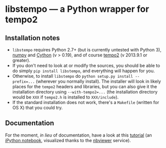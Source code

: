 # libstempo — a Python wrapper for tempo2 #

## Installation notes ##

* `libstempo` requires Python 2.7+ (but is currently untested with Python 3), [numpy](http://www.numpy.org/) and [Cython](http://www.cython.org/) (v > 0.19), and of course [tempo2](http://www.atnf.csiro.au/research/pulsar/tempo2/) (v 2013.9.1 or greater).
* If you don't need to look at or modify the sources, you should be able to do simply `pip install libstempo`, and everything will happen for you.
* Otherwise, to install `libstempo` do `python setup.py install --prefix=...` (wherever you normally install). The installer will look in likely places for the `tempo2` headers and libraries, but you can also give it the installation directory using `--with-tempo2=...` (the installation directory would be `XXX` if `tempo2.h` is installed to `XXX/include`).
* If the standard installation does not work, there's a `Makefile` (written for OS X) that you could try.

## Documentation ##

For the moment, _in lieu_ of documentation, have a look at this [tutorial](http://nbviewer.ipython.org/urls/raw.github.com/vallis/mc3pta/master/libstempo/libstempo-demo.ipynb) (an [iPython notebook](http://ipython.org/notebook.html), visualized thanks to the [nbviewer](http://nbviewer.ipython.org/) service).
